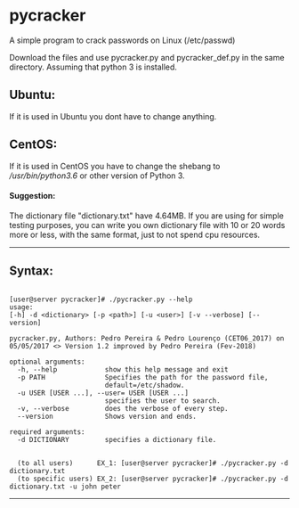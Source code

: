 # pycracker
A simple program to crack passwords on Linux (/etc/passwd)

Download the files and use pycracker.py and pycracker_def.py in the same directory.
Assuming that python 3 is installed.

## **Ubuntu**: 
If it is used in Ubuntu you dont have to change anything.

## **CentOS**: 
If it is used in CentOS you have to change the shebang to _/usr/bin/python3.6_ or other version of Python 3.

#### **Suggestion**: 
The dictionary file "dictionary.txt" have 4.64MB.
If you are using for simple testing purposes, you can write you own dictionary file with 10 or 20 words more or less, with the same format, just to not spend cpu resources.

-----------------------------------------------------------------------------------------------------------------------------------
## **Syntax:**

```

[user@server pycracker]# ./pycracker.py --help
usage: 
[-h] -d <dictionary> [-p <path>] [-u <user>] [-v --verbose] [--version]

pycracker.py, Authors: Pedro Pereira & Pedro Lourenço (CET06_2017) on
05/05/2017 <> Version 1.2 improved by Pedro Pereira (Fev-2018)

optional arguments:
  -h, --help            show this help message and exit
  -p PATH               Specifies the path for the password file,
                        default=/etc/shadow.
  -u USER [USER ...], --user= USER [USER ...]
                        specifies the user to search.
  -v, --verbose         does the verbose of every step.
  --version             Shows version and ends.

required arguments:
  -d DICTIONARY         specifies a dictionary file.
  
  
  (to all users)      EX_1: [user@server pycracker]# ./pycracker.py -d dictionary.txt
  (to specific users) EX_2: [user@server pycracker]# ./pycracker.py -d dictionary.txt -u john peter
  ```
  -----------------------------------------------------------------------------------------------------------------------------------
